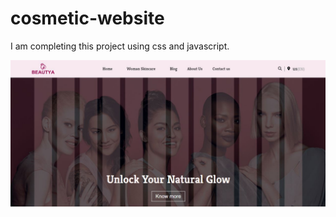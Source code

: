# cosmetic-website

I am completing this project using css and javascript.

<img src="Images/pic1.JPG" width="700"/>
